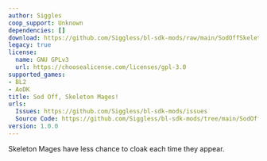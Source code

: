 ```yaml
---
author: Siggles
coop_support: Unknown
dependencies: []
download: https://github.com/Siggless/bl-sdk-mods/raw/main/SodOffSkeletonMages/SodOffSkeletonMages.zip
legacy: true
license:
  name: GNU GPLv3
  url: https://choosealicense.com/licenses/gpl-3.0
supported_games:
- BL2
- AoDK
title: Sod Off, Skeleton Mages!
urls:
  Issues: https://github.com/Siggless/bl-sdk-mods/issues
  Source Code: https://github.com/Siggless/bl-sdk-mods/tree/main/SodOffSkeletonMages
version: 1.0.0
---
```

Skeleton Mages have less chance to cloak each time they appear.
